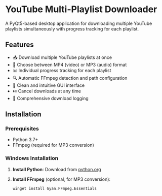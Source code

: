 # YouTube Multi-Playlist Downloader

A PyQt5-based desktop application for downloading multiple YouTube playlists simultaneously with progress tracking for each playlist.

## Features

- 📥 Download multiple YouTube playlists at once
- 🎵 Choose between MP4 (video) or MP3 (audio) format
- 📊 Individual progress tracking for each playlist
- 🔍 Automatic FFmpeg detection and path configuration
- 🎯 Clean and intuitive GUI interface
- ⏯️ Cancel downloads at any time
- 📝 Comprehensive download logging

## Installation

### Prerequisites

- Python 3.7+
- FFmpeg (required for MP3 conversion)

### Windows Installation

1. **Install Python**: Download from [python.org](https://python.org)

2. **Install FFmpeg** (optional, for MP3 conversion):
   ```bash
   winget install Gyan.FFmpeg.Essentials
